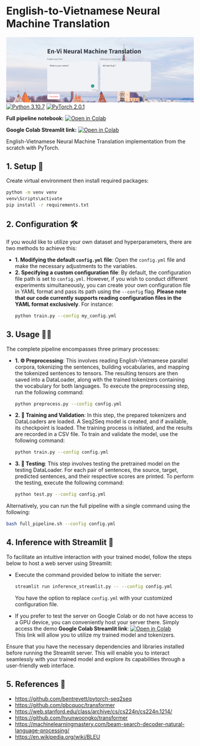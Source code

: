 # English-to-Vietnamese Neural Machine Translation

![Sample Image](assets/main.png)
[![Python 3.10.7](https://img.shields.io/badge/python-3.10.7-blue)](https://www.python.org/downloads/release/python-3107/)
[![PyTorch 2.0.1](https://img.shields.io/badge/PyTorch-2.0.1-red)](https://pypi.org/project/torch/2.0.1/)

**Full pipeline notebook:**
[![Open in Colab](https://colab.research.google.com/assets/colab-badge.svg)](https://colab.research.google.com/drive/1-3j8lr99-aD2TDWYxaecIJ3VyHehc5Ct?usp=sharing)  

**Google Colab Streamlit link:** [![Open in Colab](https://colab.research.google.com/assets/colab-badge.svg)](https://colab.research.google.com/drive/1grZfoaD9SCfwOJi-QDOdGRJMlaekDY3f?usp=sharing) 

English-Vietnamese Neural Machine Translation implementation from the scratch with PyTorch.

## 1. Setup 🧰
Create virtual environment then install required packages:

```bash
python -m venv venv
venv\Scripts\activate
pip install -r requirements.txt
```

## 2. Configuration 🛠️
If you would like to utilize your own dataset and hyperparameters, there are two methods to achieve this:
- **1. Modifying the default `config.yml` file**: Open the `config.yml` file and make the necessary adjustments to the variables.
- **2. Specifying a custom configuration file**: By default, the configuration file path is set to `config.yml`. However, if you wish to conduct different experiments simultaneously, you can create your own configuration file in YAML format and pass its path using the `--config` flag. **Please note that our code currently supports reading configuration files in the YAML format exclusively**. For instance:
  ```bash
  python train.py --config my_config.yml
  ```

## 3. Usage 👨‍💻
The complete pipeline encompasses three primary processes:

- **1. ⚙️ Preprocessing**: This involves reading English-Vietnamese parallel corpora, tokenizing the sentences, building vocabularies, and mapping the tokenized sentences to tensors. The resulting tensors are then saved into a DataLoader, along with the trained tokenizers containing the vocabulary for both languages. To execute the preprocessing step, run the following command:
  ```bash 
  python preprocess.py --config config.yml
  ```  

- **2. 🚄 Training and Validation**: In this step, the prepared tokenizers and DataLoaders are loaded. A Seq2Seq model is created, and if available, its checkpoint is loaded. The training process is initiated, and the results are recorded in a CSV file. To train and validate the model, use the following command:
  ```bash 
  python train.py --config config.yml
  ```  

- **3. 🧪 Testing**: This step involves testing the pretrained model on the testing DataLoader. For each pair of sentences, the source, target, predicted sentences, and their respective scores are printed. To perform the testing, execute the following command:
  ```bash 
  python test.py --config config.yml
  ```  

Alternatively, you can run the full pipeline with a single command using the following:
```bash
bash full_pipeline.sh --config config.yml
```

## 4. Inference with Streamlit 🚀

To facilitate an intuitive interaction with your trained model, follow the steps below to host a web server using Streamlit:

- Execute the command provided below to initiate the server:
  ```bash
  streamlit run inference_streamlit.py -- --config config.yml
  ```
  You have the option to replace `config.yml` with your customized configuration file.

- If you prefer to test the server on Google Colab or do not have access to a GPU device, you can conveniently host your server there. Simply access the demo **Google Colab Streamlit link**: [![Open in Colab](https://colab.research.google.com/assets/colab-badge.svg)](https://colab.research.google.com/drive/1grZfoaD9SCfwOJi-QDOdGRJMlaekDY3f?usp=sharing)  
This link will allow you to utilize my trained model and tokenizers.

Ensure that you have the necessary dependencies and libraries installed before running the Streamlit server. This will enable you to interact seamlessly with your trained model and explore its capabilities through a user-friendly web interface.


## 5. References 📝
- https://github.com/bentrevett/pytorch-seq2seq
- https://github.com/pbcquoc/transformer 
- https://web.stanford.edu/class/archive/cs/cs224n/cs224n.1214/ 
- https://github.com/hyunwoongko/transformer 
- https://machinelearningmastery.com/beam-search-decoder-natural-language-processing/
- https://en.wikipedia.org/wiki/BLEU